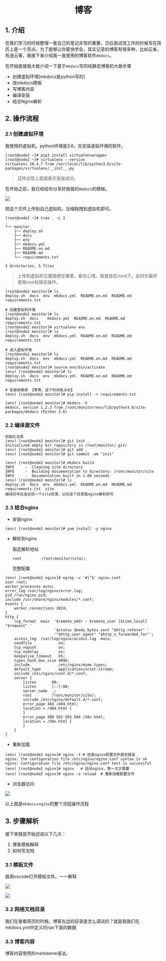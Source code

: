 <center><h1>博客</h1></center>

## 1. 介绍

在我们学习的时候整理一套自己的笔记非常的重要，日后面试找工作的时候写在简历上是一个亮点。为了能够让你更快学会，其实记录的博客有很多种，比如云雀，有道云等，我接下来介绍我一直使用的博客软件`mkdocs`。

在开始直接我大致介绍一下基于`mkdocs`写的纯静态博客的大致步骤

- 创建虚拟环境[mkdocs是python写的]
- 改mkdocs模板
- 写博客内容
- 编译安装
- 结合Nginx解析

## 2. 操作流程

### 2.1 创建虚拟环境

我使用的虚拟机，python环境是3.6，先安装虚拟环境的软件。

```
[root@node2 ~]# pip3 install virtualenvwrapper  
[root@node2 ~]# virtualenv --version
virtualenv 20.4.7 from /usr/local/lib/python3.6/site-packages/virtualenv/__init__.py
```

> 这样出现上面就表示安装成功。

在开始之前，我已经给你分享好我做的`mkdocs`的模板。

![](../imgs/1.png)

把这个文件上传到自己虚拟机。压缩拖拽到虚拟机即可。

```
[root@node2 ~]# tree . -L 2
.
└── monitor
    ├── deploy.sh
    ├── docs
    ├── env
    ├── mkdocs.yml
    ├── README.en.md
    ├── README.md
    └── requirements.txt

3 directories, 5 files
```

> 上传到虚拟机位置随便在哪里。看你心情。我是放在/root下。此时你最好使用root权限去操作。

```
[root@node2 monitor]# ls
deploy.sh  docs  env  mkdocs.yml  README.en.md  README.md  requirements.txt

# 创建虚拟机环境
[root@node2 monitor]# ls
deploy.sh  docs    mkdocs.yml  README.en.md  README.md  requirements.txt
[root@node2 monitor]# virtualenv env
[root@node2 monitor]# ls
deploy.sh  docs  env  mkdocs.yml  README.en.md  README.md  requirements.txt

# 进入虚拟环境
[root@node2 monitor]# ls
deploy.sh  docs  env  mkdocs.yml  README.en.md  README.md  requirements.txt
[root@node2 monitor]# source env/bin/activate
(env) [root@node2 monitor]# ls
deploy.sh  docs  env  mkdocs.yml  README.en.md  README.md  requirements.txt

# 安装依赖库 【等等，这个时间有点长】
(env) [root@node2 monitor]# pip install -r requirements.txt  
	
(env) [root@node2 monitor]# mkdocs -V
mkdocs, version 1.2.3 from /root/monitor/env/lib/python3.6/site-packages/mkdocs (Python 3.6)
```

### 2.2 编译源文件

```
初始化仓库
(env) [root@node2 monitor]# git init .  
Initialized empty Git repository in /root/monitor/.git/
(env) [root@node2 monitor]# git add .
(env) [root@node2 monitor]# git commit -am "init"

(env) [root@node2 monitor]# mkdocs build
INFO     -  Cleaning site directory
INFO     -  Building documentation to directory: /root/monitor/site
INFO     -  Documentation built in 1.00 seconds
(env) [root@node2 monitor]# ls
deploy.sh  docs  env  mkdocs.yml  README.en.md  README.md  requirements.txt  site
编译完毕后会出现一个site目录，以后这个目录就nginx解析即可
```

### 2.3 结合nginx

- 安装nginx

```
(env) [root@node2 monitor]# yum install -y nginx
```

- 解析到nginx

  指定解析地址

  ```
  root         /root/monitor/site/;
  ```

  完整配置

```
(env) [root@node2 nginx]# egrep -v '#|^$' nginx.conf
user root;
worker_processes auto;
error_log /var/log/nginx/error.log;
pid /run/nginx.pid;
include /usr/share/nginx/modules/*.conf;
events {
    worker_connections 1024;
}
http {
    log_format  main  '$remote_addr - $remote_user [$time_local] "$request" '
                      '$status $body_bytes_sent "$http_referer" '
                      '"$http_user_agent" "$http_x_forwarded_for"';
    access_log  /var/log/nginx/access.log  main;
    sendfile            on;
    tcp_nopush          on;
    tcp_nodelay         on;
    keepalive_timeout   65;
    types_hash_max_size 4096;
    include             /etc/nginx/mime.types;
    default_type        application/octet-stream;
    include /etc/nginx/conf.d/*.conf;
    server {
        listen       80;
        listen       [::]:80;
        server_name  _;
        root         /root/monitor/site/;
        include /etc/nginx/default.d/*.conf;
        error_page 404 /404.html;
        location = /404.html {
        }
        error_page 500 502 503 504 /50x.html;
        location = /50x.html {
        }
    }
}
```

- 重新加载

```
(env) [root@node2 nginx]# nginx -t # 检查nginx配置文件是否错误
nginx: the configuration file /etc/nginx/nginx.conf syntax is ok
nginx: configuration file /etc/nginx/nginx.conf test is successful
(env) [root@node2 nginx]# nginx   # 启动nginx，第一次才需要
(env) [root@node2 nginx]# nginx -s reload  # 重新加载配置文件
```

- 浏览器访问

![](../imgs/2.png)

以上就是`mkdocs`+`nginx`的整个流程操作流程

## 3. 步骤解析

接下来就是开始述说以下几点：

1. 博客模板解释
2. 如何写文档

### 3.1 模板文件

我用vscode打开模板文件。一一解释

![](../imgs/3.png)

![](../imgs/4.png)

### 3.2 网络文档目录

我们在查看网页的时候。博客左边的目录是怎么调试的？就是我我们在mkdocs.yml中定义的nav下面的数据

### 3.3 博客内容

博客内容使用的markdonw语法。